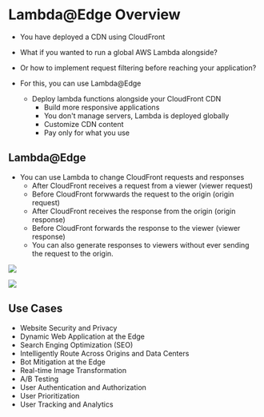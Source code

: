 # Lambda@Edge Overview

- You have deployed a CDN using CloudFront
- What if you wanted to run a global AWS Lambda alongside?
- Or how to implement request filtering before reaching your application?

- For this, you can use Lambda@Edge
    - Deploy lambda functions alongside your CloudFront CDN
        - Build more responsive applications
        - You don't manage servers, Lambda is deployed globally
        - Customize CDN content
        - Pay only for what you use

## Lambda@Edge

- You can use Lambda to change CloudFront requests and responses
    - After CloudFront receives a request from a viewer (viewer request)
    - Before CloudFront forwwards the request to the origin (origin request)
    - After CloudFront receives the response from the origin (origin response)
    - Before CloudFront forwards the response to the viewer (viewer response)
    - You can also generate responses to viewers without ever sending the request to the origin.

![](2022-05-12-07-28-52.png)

![](2022-05-12-07-29-15.png)

## Use Cases

- Website Security and Privacy
- Dynamic Web Application at the Edge
- Search Enging Optimization (SEO)
- Intelligently Route Across Origins and Data Centers
- Bot Mitigation at the Edge
- Real-time Image Transformation
- A/B Testing
- User Authentication and Authorization
- User Prioritization
- User Tracking and Analytics

